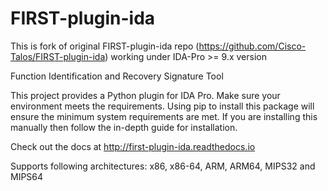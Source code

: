 # FIRST-plugin-ida

This is fork of original FIRST-plugin-ida repo (https://github.com/Cisco-Talos/FIRST-plugin-ida) working under IDA-Pro >= 9.x version

Function Identification and Recovery Signature Tool

This project provides a Python plugin for IDA Pro. Make sure your environment meets the requirements. Using pip to install this package will ensure the minimum system requirements are met. If you are installing this manually then follow the in-depth guide for installation.

Check out the docs at http://first-plugin-ida.readthedocs.io

Supports following architectures: x86, x86-64, ARM, ARM64, MIPS32 and MIPS64

